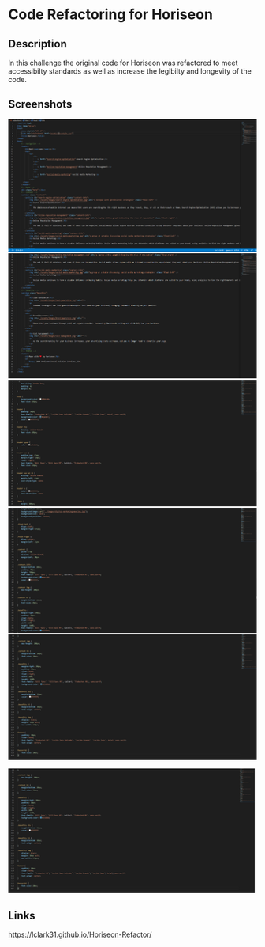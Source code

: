 # Code Refactoring for Horiseon
## Description
In this challenge the original code for Horiseon was refactored to meet accessibilty standards as well as increase the legibilty and longevity of the code.
## Screenshots
![screenshot](assets/images/screenshots/horiseon-index-code1.png)
![screenshot](assets/images/screenshots/horiseon-index-code2.png)
![screenshot](assets/images/screenshots/horiseon-css-code1.png)
![screenshot](assets/images/screenshots/horiseon-css-code2.png)
![screenshot](assets/images/screenshots/horiseon-css-code3.png)

<img src="assets/images/screenshots/horiseon-css-code3.png" width="500px"/>

## Links
https://lclark31.github.io/Horiseon-Refactor/
